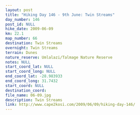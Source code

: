 ```yaml
---
layout: post
title: "Hiking Day 146 - 9th June: Twin Streams"
day_number: 146
post_id: NULL
hike_date: 2009-06-09
km: 22.1
map_number: 66
destination: Twin Streams
overnight: Twin Streams
terrain: Dunes
nature_reserve: Umlalazi/Talmage Nature Reserve
notes: NULL
start_coord_lat: NULL
start_coord_long: NULL
end_coord_lat: -28.983933
end_coord_long: 31.7432
start_coord: NULL
destination_coord: 
file_name: 06-09.jpg
description: Twin Streams
link: http://www.cape2kosi.com/2009/06/09/hiking-day-146/
---
```

